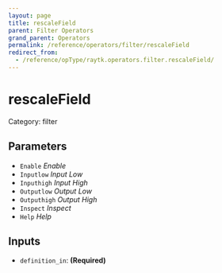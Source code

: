 ```yaml
---
layout: page
title: rescaleField
parent: Filter Operators
grand_parent: Operators
permalink: /reference/operators/filter/rescaleField
redirect_from:
  - /reference/opType/raytk.operators.filter.rescaleField/
---
```


# rescaleField

Category: filter



## Parameters

* `Enable` *Enable*
* `Inputlow` *Input Low*
* `Inputhigh` *Input High*
* `Outputlow` *Output Low*
* `Outputhigh` *Output High*
* `Inspect` *Inspect*
* `Help` *Help*

## Inputs

* `definition_in`:  **(Required)**